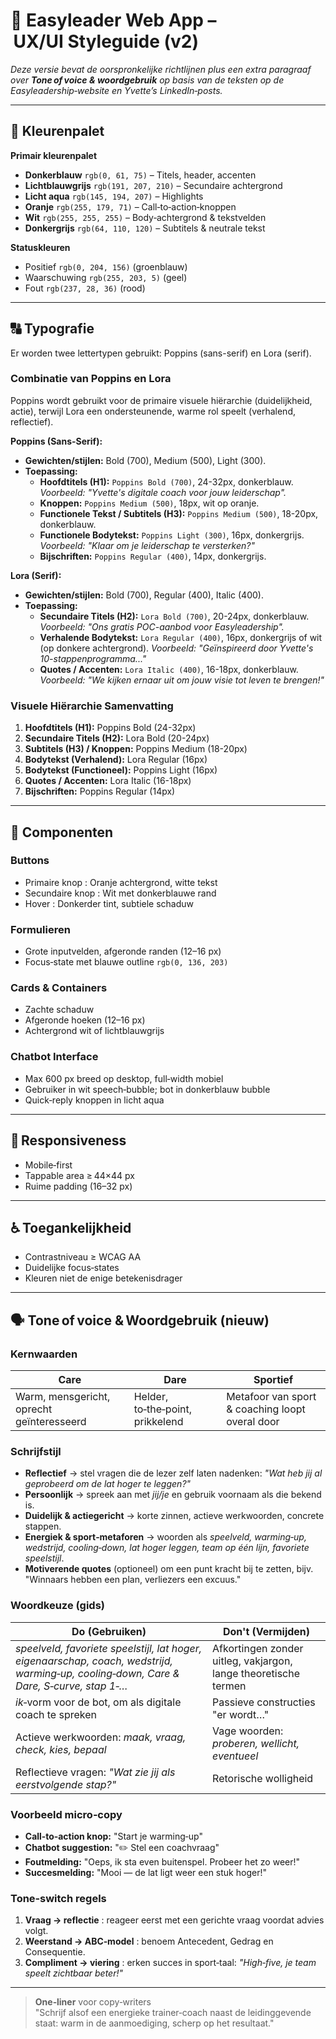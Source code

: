 # 🎨 Easyleader Web App – UX/UI Styleguide (v2)

_Deze versie bevat de oorspronkelijke richtlijnen plus een extra paragraaf over **Tone of voice & woordgebruik** op basis van de teksten op de Easyleadership‑website en Yvette’s LinkedIn‑posts._

---

## 🌈 Kleurenpalet

**Primair kleurenpalet**
- **Donkerblauw** `rgb(0, 61, 75)` – Titels, header, accenten
- **Lichtblauwgrijs** `rgb(191, 207, 210)` – Secundaire achtergrond
- **Licht aqua** `rgb(145, 194, 207)` – Highlights
- **Oranje** `rgb(255, 179, 71)` – Call‑to‑action‑knoppen
- **Wit** `rgb(255, 255, 255)` – Body‑achtergrond & tekstvelden
- **Donkergrijs** `rgb(64, 110, 120)` – Subtitels & neutrale tekst

**Statuskleuren**
- Positief `rgb(0, 204, 156)` (groenblauw)
- Waarschuwing `rgb(255, 203, 5)` (geel)
- Fout `rgb(237, 28, 36)` (rood)

---

## 🔠 Typografie

Er worden twee lettertypen gebruikt: Poppins (sans-serif) en Lora (serif).

### Combinatie van Poppins en Lora

Poppins wordt gebruikt voor de primaire visuele hiërarchie (duidelijkheid, actie), terwijl Lora een ondersteunende, warme rol speelt (verhalend, reflectief).

**Poppins (Sans-Serif):**
- **Gewichten/stijlen:** Bold (700), Medium (500), Light (300).
- **Toepassing:**
    - **Hoofdtitels (H1):** `Poppins Bold (700)`, 24-32px, donkerblauw. _Voorbeeld: "Yvette's digitale coach voor jouw leiderschap"._
    - **Knoppen:** `Poppins Medium (500)`, 18px, wit op oranje.
    - **Functionele Tekst / Subtitels (H3):** `Poppins Medium (500)`, 18-20px, donkerblauw.
    - **Functionele Bodytekst:** `Poppins Light (300)`, 16px, donkergrijs. _Voorbeeld: "Klaar om je leiderschap te versterken?"_
    - **Bijschriften:** `Poppins Regular (400)`, 14px, donkergrijs.

**Lora (Serif):**
- **Gewichten/stijlen:** Bold (700), Regular (400), Italic (400).
- **Toepassing:**
    - **Secundaire Titels (H2):** `Lora Bold (700)`, 20-24px, donkerblauw. _Voorbeeld: "Ons gratis POC-aanbod voor Easyleadership"._
    - **Verhalende Bodytekst:** `Lora Regular (400)`, 16px, donkergrijs of wit (op donkere achtergrond). _Voorbeeld: "Geïnspireerd door Yvette's 10-stappenprogramma..."_
    - **Quotes / Accenten:** `Lora Italic (400)`, 16-18px, donkerblauw. _Voorbeeld: "We kijken ernaar uit om jouw visie tot leven te brengen!"_

### Visuele Hiërarchie Samenvatting

1.  **Hoofdtitels (H1):** Poppins Bold (24-32px)
2.  **Secundaire Titels (H2):** Lora Bold (20-24px)
3.  **Subtitels (H3) / Knoppen:** Poppins Medium (18-20px)
4.  **Bodytekst (Verhalend):** Lora Regular (16px)
5.  **Bodytekst (Functioneel):** Poppins Light (16px)
6.  **Quotes / Accenten:** Lora Italic (16-18px)
7.  **Bijschriften:** Poppins Regular (14px)

---

## 🧩 Componenten

### Buttons
- Primaire knop : Oranje achtergrond, witte tekst
- Secundaire knop : Wit met donkerblauwe rand
- Hover : Donkerder tint, subtiele schaduw

### Formulieren
- Grote inputvelden, afgeronde randen (12–16 px)
- Focus‑state met blauwe outline `rgb(0, 136, 203)`

### Cards & Containers
- Zachte schaduw
- Afgeronde hoeken (12–16 px)
- Achtergrond wit of lichtblauwgrijs

### Chatbot Interface
- Max 600 px breed op desktop, full‑width mobiel
- Gebruiker in wit speech‑bubble; bot in donkerblauw bubble
- Quick‑reply knoppen in licht aqua

---

## 📱 Responsiveness

- Mobile‑first
- Tappable area ≥ 44×44 px
- Ruime padding (16–32 px)

---

## ♿ Toegankelijkheid

- Contrastniveau ≥ WCAG AA
- Duidelijke focus‑states
- Kleuren niet de enige betekenisdrager

---

## 🗣️ Tone of voice & Woordgebruik (nieuw)

### Kernwaarden
| Care | Dare | Sportief |
|------|------|----------|
| Warm, mensgericht, oprecht geïnteresseerd | Helder, to‑the‑point, prikkelend | Metafoor van sport & coaching loopt overal door |

### Schrijfstijl
- **Reflectief** → stel vragen die de lezer zelf laten nadenken: _"Wat heb jij al geprobeerd om de lat hoger te leggen?"_
- **Persoonlijk** → spreek aan met _jij/je_ en gebruik voornaam als die bekend is.
- **Duidelijk & actiegericht** → korte zinnen, actieve werkwoorden, concrete stappen.
- **Energiek & sport‑metaforen** → woorden als _speelveld, warming‑up, wedstrijd, cooling‑down, lat hoger leggen, team op één lijn, favoriete speelstijl_.
- **Motiverende quotes** (⁠optioneel⁠) om een punt kracht bij te zetten, bijv. "Winnaars hebben een plan, verliezers een excuus."

### Woordkeuze (gids)
| Do (Gebruiken) | Don't (Vermijden) |
|---|---|
| _speelveld, favoriete speelstijl, lat hoger, eigenaarschap, coach, wedstrijd, warming‑up, cooling‑down, Care & Dare, S‑curve, stap 1‑…_ | Afkortingen zonder uitleg, vakjargon, lange theoretische termen |
| _ik_‑vorm voor de bot, om als digitale coach te spreken | Passieve constructies "er wordt…" |
| Actieve werkwoorden: _maak, vraag, check, kies, bepaal_ | Vage woorden: _proberen, wellicht, eventueel_ |
| Reflectieve vragen: _"Wat zie jij als eerstvolgende stap?"_ | Retorische wolligheid |

### Voorbeeld micro‑copy
- **Call‑to‑action knop:** "Start je warming‑up"
- **Chatbot suggestion:** "✏️ Stel een coachvraag"
- **Foutmelding:** "Oeps, ik sta even buitenspel. Probeer het zo weer!"
- **Succesmelding:** "Mooi — de lat ligt weer een stuk hoger!"

### Tone‑switch regels
1. **Vraag → reflectie** : reageer eerst met een gerichte vraag voordat advies volgt.
2. **Weerstand → ABC‑model** : benoem Antecedent, Gedrag en Consequentie.
3. **Compliment → viering** : erken succes in sport‑taal: _"High‑five, je team speelt zichtbaar beter!"_

---

> **One‑liner** voor copy‑writers  
> "Schrijf alsof een energieke trainer‑coach naast de leidinggevende staat: warm in de aanmoediging, scherp op het resultaat."


